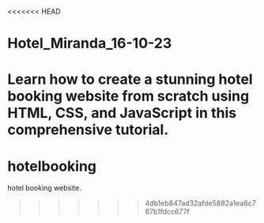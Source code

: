 <<<<<<< HEAD
# Hotel_Miranda_16-10-23
Learn how to create a stunning hotel booking website from scratch using HTML, CSS, and JavaScript in this comprehensive tutorial.
=======
# hotelbooking
hotel booking website.
>>>>>>> 4db1eb847ad32afde5882a1ea6c787b1fdcc677f
